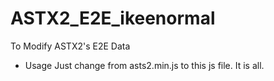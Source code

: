 # ASTX2_E2E_ikeenormal
To Modify ASTX2's E2E Data

- Usage
Just change from asts2.min.js to this js file. It is all.
